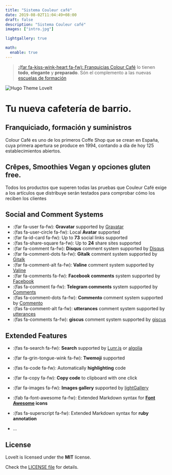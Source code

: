 ```yaml
---
title: "Sistema Couleur café"
date: 2019-08-02T11:04:49+08:00
draft: false
description: "Sistema Couleur café"
images: ["intro.jpg"]

lightgallery: true

math:
  enable: true
---
```





> [:(far fa-kiss-wink-heart fa-fw): Franquicias Colour Café](https://github.com/Mohamedzq/LoveIt) lo tienen **todo**, **elegante** y **preparado**. Són el complemento a las nuevas
[escuelas de formación ](https://github.com/liuzc/LeaveIt)

![Hugo Theme LoveIt](/images/intro.jpg "Hugo Theme LoveIt")

# Tu nueva cafetería de barrio.

## Franquiciado, formación y suministros

Colour Café es uno de los primeros Coffe Shop que se crean en España, cuya primera apertura se produce en 1994, contando a día de hoy 125 establecimientos abiertos.


## Crêpes, Smoothies Vegan y opciones gluten free.
Todos los productos que superen todas las pruebas que Couleur Café exige a los artículos que distribuye serán testados para comprobar cómo los reciben los clientes

## Social and Comment Systems

* :(far fa-user fa-fw): **Gravatar** supported by [Gravatar](https://gravatar.com)
* :(fas fa-user-circle fa-fw): Local **Avatar** supported
* :(far fa-id-card fa-fw): Up to **73** social links supported
* :(fas fa-share-square fa-fw): Up to **24** share sites supported
* :(far fa-comment fa-fw): **Disqus** comment system supported by [Disqus](https://disqus.com)
* :(far fa-comment-dots fa-fw): **Gitalk** comment system supported by [Gitalk](https://github.com/gitalk/gitalk)
* :(far fa-comment-alt fa-fw): **Valine** comment system supported by [Valine](https://valine.js.org/)
* :(far fa-comments fa-fw): **Facebook comments** system supported by [Facebook](https://developers.facebook.com/docs/plugins/comments/)
* :(fas fa-comment fa-fw): **Telegram comments** system supported by [Comments](https://comments.app/)
* :(fas fa-comment-dots fa-fw): **Commento** comment system supported by [Commento](https://commento.io/)
* :(fas fa-comment-alt fa-fw): **utterances** comment system supported by [utterances](https://utteranc.es/)
* :(fas fa-comments fa-fw): **giscus** comment system supported by [giscus](https://giscus.app/)

## Extended Features

* :(fas fa-search fa-fw): **Search** supported by [Lunr.js](https://lunrjs.com/) or [algolia](https://www.algolia.com/)
* :(far fa-grin-tongue-wink fa-fw): **Twemoji** supported
* :(fas fa-code fa-fw): Automatically **highlighting** code
* :(far fa-copy fa-fw): **Copy code** to clipboard with one click
* :(far fa-images fa-fw): **Images gallery** supported by [lightGallery](https://github.com/sachinchoolur/lightgallery)
* :(fab fa-font-awesome fa-fw): Extended Markdown syntax for **[Font Awesome](https://fontawesome.com/) icons**
* :(fas fa-superscript fa-fw): Extended Markdown syntax for **ruby annotation**

* ...

## License

LoveIt is licensed under the **MIT** license.

Check the [LICENSE file](https://github.com/Mohamedzq/LoveIt/blob/master/LICENSE) for details.
